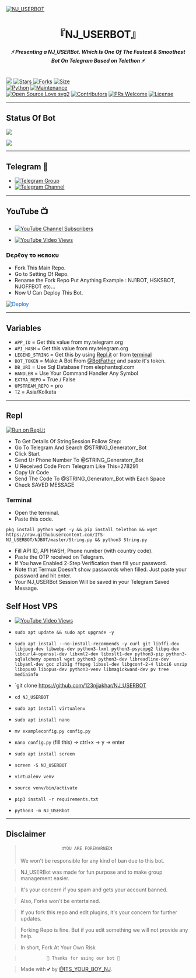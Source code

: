 [![NJ_USERBOT](https://telegra.ph/file/f41db80f0d31b135eed38.jpg)](https://github.com/123njjakhar/NJ_USERBOT)


<h1 align="center">
<b> 『NJ_USERBOT』 </b>
</h1>

<h6 align="center">
  <b>⚡ Presenting a NJ_USERBot. Which Is One Of The Fastest & Smoothest Bot On Telegram Based on Telethon ⚡</b>
</h6>


[![](https://img.shields.io/badge/NJ_USERBOT-v2.0-blue)](#)
[![Stars](https://img.shields.io/github/stars/NJ_BOT/NJBOT?style=flat-square&color=yellow)](https://github.com/123njjakhar/NJ_USERBOT/stargazers)
[![Forks](https://img.shields.io/github/forks/NJ_BOT/NJBOT?style=flat-square&color=orange)](https://github.com/123njjakhar/NJ_USERBOT/fork)
[![Size](https://img.shields.io/github/repo-size/NJ_BOT/NJBOT?style=flat-square&color=green)](https://github.com/123njjakhar/NJ_USERBOT/)   
[![Python](https://img.shields.io/badge/Python-v3.10.2-blue)](https://www.python.org/)
[![Maintenance](https://img.shields.io/badge/Maintained%3F-yes-green.svg)](https://github.com/LEGEND-AI/LEGENDBOT/graphs/commit-activity)   
[![Open Source Love svg2](https://badges.frapsoft.com/os/v2/open-source.svg?v=103)](https://github.com/LEGEND-AI/LEGENDBOT)
[![Contributors](https://img.shields.io/github/contributors/LEGEND-AI/LEGENDBOT?style=flat-square&color=green)](https://github.com/LEGEND-AI/LEGENDBOT/graphs/contributors)
[![PRs Welcome](https://img.shields.io/badge/PRs-welcome-brightgreen.svg?style=flat-square)](https://makeapullrequest.com)
[![License](https://img.shields.io/badge/License-AGPL-blue)](https://github.com/LEGEND-AI/LEGENDBOT/blob/main/LICENSE)   

------

## Status Of Bot 
<p align="left">
    <a href="https://github.com/123njjakhar/NJ_USERBOT/network/members"><img src="https://img.shields.io/github/forks/NJ_BOT/NJBOT?label=Forks&logoColor=Black&style=social"></a><p align="left"><a href="https://github.com/LEGEND-AI/LEGENDBOT/stargazers"><img src="https://img.shields.io/github/stars/LEGEND-AI/LEGENDBOT?logoColor=Blue&style=social"></a><p align="left"><a href="https://github.com/LEGEND-AI/LEGENDBOT"></a><p align="left"><a href="https://github.com/NJ_USERBOT/NJBOT?"></a>

------

## Telegram 🏪
- [![Telegram Group](https://img.shields.io/badge/Telegram-Group-brightgreen)](https://t.me/AJ_NJ_SOS)
- [![Telegram Channel](https://img.shields.io/badge/Telegram-Channel-brightgreen)](https://t.me/AJ_NJ_SOS)

------

## YouTube 📺
- [![YouTube Channel Subscribers](https://img.shields.io/youtube/channel/subscribers/UCvp8PY25PTRhFDZjLv3sVfg?style=social)](https://youtube.com/channel/UCvp8PY25PTRhFDZjLv3sVfg)

- [![YouTube Video Views](https://img.shields.io/youtube/views/CH_KO1wim2o?label=Tutorial+•+Heroku+•&style=social)](https://youtu.be/CH_KO1wim2o)

<h3> Dєρℓογ το нєяοκυ </h3>

- Fork This Main Repo.
- Go to Setting Of Repo.
- Rename the Fork Repo Put Anything Example : NJ1BOT, HSKSBOT, NJOFFBOT etc...
- Now U Can Deploy This Bot.

<a href="https://heroku.com/deploy/" rel="nofollow" style="background-color: initial; box-sizing: border-box; color: #0366d6; text-decoration-line: none;"><img alt="Deploy" data-canonical-src="https://www.herokucdn.com/deploy/button.svg" src="https://camo.githubusercontent.com/83b0e95b38892b49184e07ad572c94c8038323fb/68747470733a2f2f7777772e6865726f6b7563646e2e636f6d2f6465706c6f792f627574746f6e2e737667" style="border-style: none; box-sizing: initial; max-width: 100%;" /></a></div>
</a>

---------

## Variables

- `APP_ID`  =  Get this value from my.telegram.org
- `API_HASH`  =  Get this value from my.telegram.org
- `LEGEND_STRING`  =  Get this by using [Repl.it](#Repl) or from [terminal](#Terminal)
- `BOT_TOKEN`  =  Make A Bot From [@BotFather](https://t.me/botfather) and paste it's token.
- `DB_URI` = Use Sql Database  From elephantsql.com
- `HANDLER` = Use Your Command Handler Any Symbol
- `EXTRA_REPO` = True / False
- `UPSTREAM_REPO` = pro
- `TZ` = Asia/Kolkata 

------

## Repl

[![Run on Repl.it](https://replit.com/badge/github/LEGEND-AI/LEGENDBOT)](https://replit.com/@KrishnaJaiswal1/LEGENDBOT#main.py)

- To Get Details Of StringSession Follow Step: 
- Go To Telegram And Search @STRING_Generatorr_Bot
- Click Start
- Send Ur Phone Number To @STRING_Generatorr_Bot
- U Received Code From Telegram Like This=278291
- Copy Ur Code
- Send The Code To @STRING_Generatorr_Bot with Each Space
- Check SAVED MESSAGE

### Terminal
- Open the terminal.
- Paste this code.

`pkg install python wget -y && pip install telethon && wget https://raw.githubusercontent.com/ITS-NJ_USERBOT/NJBOT/master/String.py && python3 String.py`
- Fill API ID, API HASH, Phone number (with country code).
- Paste the OTP received on Telegram.
- If You have Enabled 2-Step Verification then fill your password.
- Note that Termux Doesn't show passwords when filled. Just paste your password and hit enter.
- Your NJ_USERBot Session Will be saved in your Telegram Saved Message.


## Self Host VPS

- [![YouTube Video Views](https://img.shields.io/youtube/views/DheBIuT1Fmg?label=Tutorial+•+SelfHost+•&style=social)](https://youtu.be/DheBIuT1Fmg)

- `sudo apt update && sudo apt upgrade -y`

- `sudo apt install --no-install-recommends -y curl git libffi-dev libjpeg-dev libwebp-dev python3-lxml python3-psycopg2 libpq-dev libcurl4-openssl-dev libxml2-dev libxslt1-dev python3-pip python3-sqlalchemy openssl wget python3 python3-dev libreadline-dev libyaml-dev gcc zlib1g ffmpeg libssl-dev libgconf-2-4 libxi6 unzip libopus0 libopus-dev python3-venv libmagickwand-dev pv tree mediainfo`

- `git clone https://github.com/123njjakhar/NJ_USERBOT

- `cd NJ_USERBOT`

- `sudo apt install virtualenv`

- `sudo apt install nano`

- `mv exampleconfig.py config.py`

- `nano config.py` (fill this) -> ctrl+x -> y -> enter

- `sudo apt install screen`

- `screen -S NJ_USERBOT`

- `virtualenv venv`

- `source venv/bin/activate`

- `pip3 install -r requirements.txt`

- `python3 -m NJ_USERbot`
 
------

## Disclaimer
  
>                     ❗YOU ARE FOREWARNED❗
> We won't be responsible for any kind of ban due to this bot.

>NJ_USERBot was made for fun purpose and to make group management easier.

> It's your concern if you spam and gets your account banned.

> Also, Forks won't be entertained.

> If you fork this repo and edit plugins, it's your concern for further updates.

> Forking Repo is fine. But if you edit something we will not provide any help.

> In short, Fork At Your Own Risk    

>               💖 Thanks for using our bot 💖

</details>


> Made with 💕 by [@ITS_YOUR_BOY_NJ](https://t.me/ITS_YOUR_BOY_NJ).    
